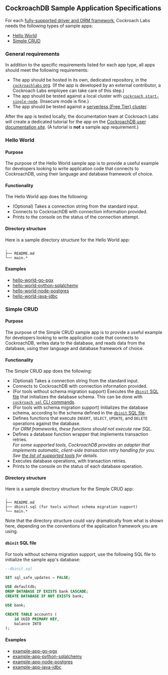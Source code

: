 ## CockroachDB Sample Application Specifications

For each [fully-supported driver and ORM framework](https://www.cockroachlabs.com/docs/stable/third-party-database-tools.html), Cockroach Labs needs the following types of sample apps:

- [Hello World](#hello-world)
- [Simple CRUD](#simple-crud)

### General requirements

In addition to the specific requirements listed for each app type, all apps should meet the following requirements:

- The app should be hosted in its own, dedicated repository, in the [`cockroachlabs` org](https://github.com/cockroachlabs). (If the app is developed by an external contributor, a Cockroach Labs employee can take care of this step.)
- The app should be tested against a local cluster with [`cockroach start-single-node`](https://www.cockroachlabs.com/docs/stable/cockroach-start-single-node.html). (Insecure mode is fine.)
- The app should be tested against a [serverless (Free Tier) cluster](https://www.cockroachlabs.com/free-tier/).

After the app is tested locally, the documentation team at Cockroach Labs will create a dedicated tutorial for the app on the [CockroachDB user documentation site](https://www.cockroachlabs.com/docs/stable/example-apps.html). (A tutorial is **not** a sample app requirement.)

### Hello World

#### Purpose

The purpose of the Hello World sample app is to provide a useful example for developers looking to write application code that connects to CockroachDB, using their language and database framework of choice.

#### Functionality

The Hello World app does the following:

- (Optional) Takes a connection string from the standard input.
- Connects to CockroachDB with connection information provided.
- Prints to the console on the status of the connection attempt.

#### Directory structure

Here is a sample directory structure for the Hello World app:

```
.
├── README.md
└── main.*
```

#### Examples

- [hello-world-go-pgx](https://github.com/cockroachlabs/hello-world-go-pgx)
- [hello-world-python-sqlalchemy](https://github.com/cockroachlabs/hello-world-python-sqlalchemy)
- [hello-world-node-postgres](https://github.com/cockroachlabs/hello-world-node-postgres)
- [hello-world-java-jdbc](https://github.com/cockroachlabs/hello-world-java-jdbc)

### Simple CRUD

#### Purpose

The purpose of the Simple CRUD sample app is to provide a useful example for developers looking to write application code that connects to CockroachDB, writes data to the database, and reads data from the database, using their language and database framework of choice.

#### Functionality

The Simple CRUD app does the following:

- (Optional) Takes a connection string from the standard input.
- Connects to CockroachDB with connection information provided.
- (For tools without schema migration support) Executes the [`dbinit` SQL file](#dbinit-sql-file) that initializes the database schema. This can be done with [`cockroach sql` CLI commands](https://www.cockroachlabs.com/docs/stable/cockroach-sql.html#execute-sql-statements-from-a-file).
- (For tools with schema migration support) Initializes the database schema, according to the schema defined in the [`dbinit` SQL file](#dbinit-sql-file).
- Defines functions that execute `INSERT`, `SELECT`, `UPDATE`, and `DELETE` operations against the database.<br>*For ORM frameworks, these functions should not execute raw SQL.*
- Defines a database function wrapper that implements transaction retries.<br>*For some supported tools, CockroachDB provides an adapter that implements automatic, client-side transaction retry handling for you. See [the list of supported tools](https://www.cockroachlabs.com/docs/v21.1/third-party-database-tools.html) for details.*
- Executes database operations, with transaction retries.
- Prints to the console on the status of each database operation.

#### Directory structure

Here is a sample directory structure for the Simple CRUD app:

```
.
├── README.md
├── dbinit.sql (for tools without schema migration support)
└── main.*
```

Note that the directory structure could vary dramatically from what is shown here, depending on the conventions of the application framework you are using.

#### `dbinit` SQL file

For tools without schema migration support, use the following SQL file to initialize the sample app's database:

``` sql
--dbinit.sql

SET sql_safe_updates = FALSE;

USE defaultdb;
DROP DATABASE IF EXISTS bank CASCADE;
CREATE DATABASE IF NOT EXISTS bank;

USE bank;

CREATE TABLE accounts (
    id UUID PRIMARY KEY,
    balance INT8
);
```

#### Examples

- [example-app-go-pgx](https://github.com/cockroachlabs/example-app-go-pgx)
- [example-app-python-sqlalchemy](https://github.com/cockroachlabs/example-app-python-sqlalchemy)
- [example-app-node-postgres](https://github.com/cockroachlabs/example-app-node-postgres)
- [example-app-java-jdbc](https://github.com/cockroachlabs/example-app-java-jdbc)
